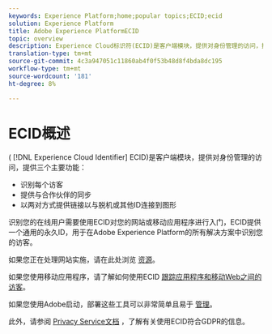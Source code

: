 ```yaml
---
keywords: Experience Platform;home;popular topics;ECID;ecid
solution: Experience Platform
title: Adobe Experience PlatformECID
topic: overview
description: Experience Cloud标识符(ECID)是客户端模块，提供对身份管理的访问，提供三个主要功能。
translation-type: tm+mt
source-git-commit: 4c3a947051c11860ab4f0f53b48d8f4bda8dc195
workflow-type: tm+mt
source-wordcount: '181'
ht-degree: 8%

---
```



# ECID概述

( [!DNL Experience Cloud Identifier] ECID)是客户端模块，提供对身份管理的访问，提供三个主要功能：

- 识别每个访客
- 提供与合作伙伴的同步
- 以两对方式提供链接以与脱机或其他ID连接到图形

识别您的在线用户需要使用ECID对您的网站或移动应用程序进行入门，ECID提供一个通用的永久ID，用于在Adobe Experience Platform的所有解决方案中识别您的访客。

如果您正在处理网站实施，请在此处浏览 [资源](https://docs.adobe.com/content/help/zh-Hans/id-service/using/home.html)。

如果您使用移动应用程序，请了解如何使用ECID [跟踪应用程序和移动Web之间的访客](https://docs.adobe.com/content/help/en/mobile-services/ios/sdk-reference-ios/hybrid-app.html)。

如果您使用Adobe启动，部署这些工具可以非常简单且易于 [管理](https://docs.adobe.com/content/help/zh-Hans/launch/using/overview.translate.html)。

此外，请参阅 [Privacy Service文档](../privacy-service/identity-data.md) ，了解有关使用ECID符合GDPR的信息。

